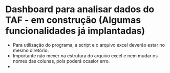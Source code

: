 # Dashboard para analisar dados do TAF - em construção (Algumas funcionalidades já implantadas)
- Para utilização do programa, a script e o arquivo excel deverão estar no mesmo diretório.
- Importante não mexer na estrutura do arquivo excel e nem mudar os nomes das colunas, pois poderá ocasior erro.
- 
